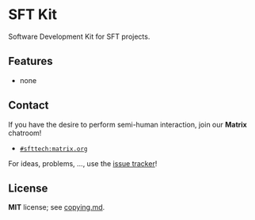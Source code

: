 SFT Kit
=======

Software Development Kit for SFT projects.


Features
--------
- none



Contact
-------

If you have the desire to perform semi-human interaction,
join our **Matrix** chatroom!

* [`#sfttech:matrix.org`](https://riot.im/app/#/room/#sfttech:matrix.org)

For ideas, problems, ..., use the [issue tracker](https://github.com/SFTtech/sftkit/issues)!


License
-------

**MIT** license; see [copying.md](copying.md).
